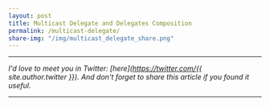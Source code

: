 ```yaml
---
layout: post
title: Multicast Delegate and Delegates Composition
permalink: /multicast-delegate/
share-img: "/img/multicast_delegate_share.png"
---
```





---

*I'd love to meet you in Twitter: [here](https://twitter.com/{{ site.author.twitter }}). And don't forget to share this article if you found it useful.*

---

[code-injection-article]: http://www.vadimbulavin.com/code-injection-swift/